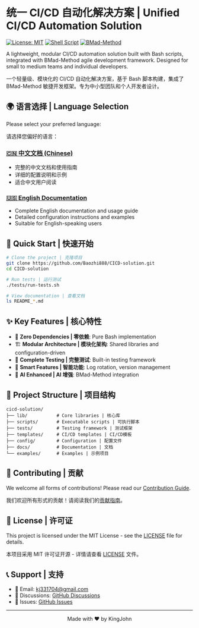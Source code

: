 # 统一 CI/CD 自动化解决方案 | Unified CI/CD Automation Solution

[![License: MIT](https://img.shields.io/badge/License-MIT-yellow.svg)](https://opensource.org/licenses/MIT)
[![Shell Script](https://img.shields.io/badge/Shell-Bash-blue.svg)](https://www.gnu.org/software/bash/)
[![BMad-Method](https://img.shields.io/badge/Powered%20By-BMad--Method-green.svg)](https://github.com/bmad-code-org/BMAD-METHOD)

A lightweight, modular CI/CD automation solution built with Bash scripts, integrated with BMad-Method agile development framework. Designed for small to medium teams and individual developers.

一个轻量级、模块化的 CI/CD 自动化解决方案，基于 Bash 脚本构建，集成了 BMad-Method 敏捷开发框架。专为中小型团队和个人开发者设计。

## 🌍 语言选择 | Language Selection

Please select your preferred language:

请选择您偏好的语言：

### [🇨🇳 中文文档 (Chinese)](README_ZH.md)
- 完整的中文文档和使用指南
- 详细的配置说明和示例
- 适合中文用户阅读

### [🇺🇸 English Documentation](README_EN.md)
- Complete English documentation and usage guide
- Detailed configuration instructions and examples
- Suitable for English-speaking users

## 🚀 Quick Start | 快速开始

```bash
# Clone the project | 克隆项目
git clone https://github.com/Baozhi888/CICD-solution.git
cd CICD-solution

# Run tests | 运行测试
./tests/run-tests.sh

# View documentation | 查看文档
ls README_*.md
```

## ✨ Key Features | 核心特性

- 🚀 **Zero Dependencies | 零依赖**: Pure Bash implementation
- 🏗️ **Modular Architecture | 模块化架构**: Shared libraries and configuration-driven
- 🧪 **Complete Testing | 完整测试**: Built-in testing framework
- 🔄 **Smart Features | 智能功能**: Log rotation, version management
- 🤖 **AI Enhanced | AI 增强**: BMad-Method integration

## 📁 Project Structure | 项目结构

```
cicd-solution/
├── lib/           # Core libraries | 核心库
├── scripts/       # Executable scripts | 可执行脚本
├── tests/         # Testing framework | 测试框架
├── templates/     # CI/CD templates | CI/CD模板
├── config/        # Configuration | 配置文件
├── docs/          # Documentation | 文档
└── examples/      # Examples | 示例项目
```

## 🤝 Contributing | 贡献

We welcome all forms of contributions! Please read our [Contribution Guide](CONTRIBUTING.md).

我们欢迎所有形式的贡献！请阅读我们的[贡献指南](CONTRIBUTING.md)。

## 📄 License | 许可证

This project is licensed under the MIT License - see the [LICENSE](LICENSE) file for details.

本项目采用 MIT 许可证开源 - 详情请查看 [LICENSE](LICENSE) 文件。

## 📞 Support | 支持

- 📧 Email: kj331704@gmail.com
- 💬 Discussions: [GitHub Discussions](https://github.com/Baozhi888/CICD-solution/discussions)
- 🐛 Issues: [GitHub Issues](https://github.com/Baozhi888/CICD-solution/issues)

---

<div align="center">
Made with ❤️ by KingJohn
</div>